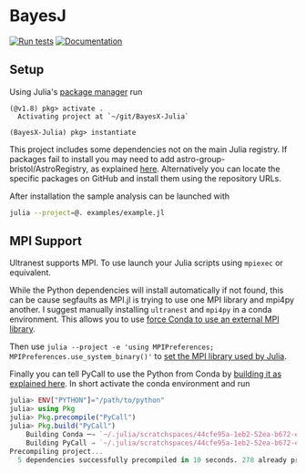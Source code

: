 # BayesJ

[![Run tests](https://github.com/Infinite-Improbability/BayesX-Julia/actions/workflows/tests.yml/badge.svg)](https://github.com/Infinite-Improbability/BayesX-Julia/actions/workflows/tests.yml)
[![Documentation](https://github.com/Infinite-Improbability/BayesX-Julia/actions/workflows/documentation.yml/badge.svg)](https://github.com/Infinite-Improbability/BayesX-Julia/actions/workflows/documentation.yml)

## Setup

Using Julia's [package manager](https://docs.julialang.org/en/v1/stdlib/Pkg/) run

```
(@v1.8) pkg> activate .
  Activating project at `~/git/BayesX-Julia`

(BayesX-Julia) pkg> instantiate
```
This project includes some dependencies not on the main Julia registry. If packages fail to install you may need to add astro-group-bristol/AstroRegistry, as explained [here](https://github.com/astro-group-bristol/AstroRegistry).
Alternatively you can locate the specific packages on GitHub and install them using the repository URLs.

After installation the sample analysis can be launched with
```sh
julia --project=@. examples/example.jl
```

## MPI Support
Ultranest supports MPI. To use launch your Julia scripts using `mpiexec` or equivalent.

While the Python dependencies will install automatically if not found, this can be cause segfaults as MPI.jl is trying to use one MPI library and mpi4py another. I suggest manually installing `ultranest` and `mpi4py` in a conda environment. This allows you to use [force Conda to use an external MPI library](https://conda-forge.org/docs/user/tipsandtricks.html#using-external-message-passing-interface-mpi-libraries).

Then use `julia --project -e 'using MPIPreferences; MPIPreferences.use_system_binary()'` to [set the MPI library used by Julia](https://juliaparallel.org/MPI.jl/stable/configuration/).

Finally you can tell PyCall to use the Python from Conda by [building it as explained here](https://docs.juliahub.com/PyCall/GkzkC/1.92.0/#Specifying-the-Python-version). In short activate the conda environment and run
```julia
julia> ENV["PYTHON"]="/path/to/python"
julia> using Pkg
julia> Pkg.precompile("PyCall")
julia> Pkg.build("PyCall")
    Building Conda ─→ `~/.julia/scratchspaces/44cfe95a-1eb2-52ea-b672-e2afdf69b78f/8c86e48c0db1564a1d49548d3515ced5d604c408/build.log`
    Building PyCall → `~/.julia/scratchspaces/44cfe95a-1eb2-52ea-b672-e2afdf69b78f/43d304ac6f0354755f1d60730ece8c499980f7ba/build.log`
Precompiling project...
  5 dependencies successfully precompiled in 10 seconds. 278 already precompiled.
```